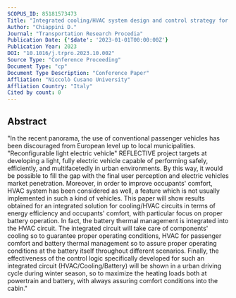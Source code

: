 ```yaml
---
SCOPUS_ID: 85181573473
Title: "Integrated cooling/HVAC system design and control strategy for reconfigurable light electric vehicle"
Author: "Chiappini D."
Journal: "Transportation Research Procedia"
Publication Date: {'$date': '2023-01-01T00:00:00Z'}
Publication Year: 2023
DOI: "10.1016/j.trpro.2023.10.002"
Source Type: "Conference Proceeding"
Document Type: "cp"
Document Type Description: "Conference Paper"
Affliation: "Niccolò Cusano University"
Affliation Country: "Italy"
Cited by count: 0
---
```


## Abstract
"In the recent panorama, the use of conventional passenger vehicles has been discouraged from European level up to local municipalities. \"Reconfigurable light electric vehicle\" REFLECTIVE project targets at developing a light, fully electric vehicle capable of performing safely, efficiently, and multifacetedly in urban environments. By this way, it would be possible to fill the gap with the final user perception and electric vehicles market penetration. Moreover, in order to improve occupants' comfort, HVAC system has been considered as well, a feature which is not usually implemented in such a kind of vehicles. This paper will show results obtained for an integrated solution for cooling/HVAC circuits in terms of energy efficiency and occupants' comfort, with particular focus on proper battery operation. In fact, the battery thermal management is integrated into the HVAC circuit. The integrated circuit will take care of components' cooling so to guarantee proper operating conditions, HVAC for passenger comfort and battery thermal management so to assure proper operating conditions at the battery itself throughout different scenarios. Finally, the effectiveness of the control logic specifically developed for such an integrated circuit (HVAC/Cooling/Battery) will be shown in a urban driving cycle during winter season, so to maximize the heating loads both at powertrain and battery, with always assuring comfort conditions into the cabin."
